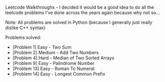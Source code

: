 Leetcode Walkthroughs - I decided it would be a good idea to do all the leetcode problems I've done across the years again because why not so...

Note: All problems are solved in Python (because I generally just really dislike C++ syntax)

Problems solved:

- [Problem 1] Easy - Two Sum
- [Problem 2] Medium - Add Two Numbers
- [Problem 4] Hard - Median of Two Sorted Arrays
- [Problem 9] Easy - Palindrome Number
- [Problem 13] Easy - Roman To Numeral
- [Problem 14] Easy - Longest Common Prefix
